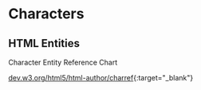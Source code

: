 # Characters

## HTML Entities

Character Entity Reference Chart

[dev.w3.org/html5/html-author/charref](https://dev.w3.org/html5/html-author/charref){:target="_blank"}
